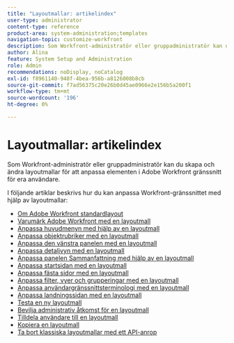 ```yaml
---
title: "Layoutmallar: artikelindex"
user-type: administrator
content-type: reference
product-area: system-administration;templates
navigation-topic: customize-workfront
description: Som Workfront-administratör eller gruppadministratör kan du skapa och ändra layoutmallar för att anpassa elementen i Workfront-gränssnittet.
author: Alina
feature: System Setup and Administration
role: Admin
recommendations: noDisplay, noCatalog
exl-id: f8961140-948f-4bea-956b-a8126008b8cb
source-git-commit: f7ad56375c20e26b0d45ae0966e2e156b5a200f1
workflow-type: tm+mt
source-wordcount: '196'
ht-degree: 0%

---
```


# Layoutmallar: artikelindex

<!-- Audited: 2/2024 -->

Som Workfront-administratör eller gruppadministratör kan du skapa och ändra layoutmallar för att anpassa elementen i Adobe
Workfront gränssnitt för era användare.

I följande artiklar beskrivs hur du kan anpassa Workfront-gränssnittet med hjälp av layoutmallar:

* [Om Adobe Workfront standardlayout](/help/quicksilver/administration-and-setup/customize-workfront/use-layout-templates/about-the-default-wf-layout.md)
* [Varumärk Adobe Workfront med en layoutmall](/help/quicksilver/administration-and-setup/customize-workfront/use-layout-templates/brand-wf-using-a-layout-template.md)
* [Anpassa huvudmenyn med hjälp av en layoutmall](/help/quicksilver/administration-and-setup/customize-workfront/use-layout-templates/customize-main-menu.md)
* [Anpassa objektrubriker med en layoutmall](../../customize-workfront/use-layout-templates/customize-object-headers.md)
* [Anpassa den vänstra panelen med en layoutmall](/help/quicksilver/administration-and-setup/customize-workfront/use-layout-templates/customize-left-panel.md)
* [Anpassa detaljvyn med en layoutmall](/help/quicksilver/administration-and-setup/customize-workfront/use-layout-templates/customize-details-view-layout-template.md)
* [Anpassa panelen Sammanfattning med hjälp av en layoutmall](/help/quicksilver/administration-and-setup/customize-workfront/use-layout-templates/customize-home-summary-layout-template.md)
* [Anpassa startsidan med en layoutmall](/help/quicksilver/administration-and-setup/customize-workfront/use-layout-templates/customize-new-home-layout-template.md)
* [Anpassa fästa sidor med en layoutmall](/help/quicksilver/administration-and-setup/customize-workfront/use-layout-templates/customize-pinned-pages.md)
* [Anpassa filter, vyer och grupperingar med en layoutmall](/help/quicksilver/administration-and-setup/customize-workfront/use-layout-templates/customize-fvg-list-controls-layout-template.md)
* [Anpassa användargränssnittsterminologi med en layoutmall](/help/quicksilver/administration-and-setup/customize-workfront/use-layout-templates/customize-terminology.md)
* [Anpassa landningssidan med en layoutmall](/help/quicksilver/administration-and-setup/customize-workfront/use-layout-templates/customize-landing-page.md)
* [Testa en ny layoutmall](/help/quicksilver/administration-and-setup/customize-workfront/use-layout-templates/test-a-layout-template.md)
* [Bevilja administrativ åtkomst för en layoutmall](/help/quicksilver/administration-and-setup/customize-workfront/use-layout-templates/grant-admin-access-layout-template.md)
* [Tilldela användare till en layoutmall](/help/quicksilver/administration-and-setup/customize-workfront/use-layout-templates/assign-users-to-layout-template.md)
* [Kopiera en layoutmall](/help/quicksilver/administration-and-setup/customize-workfront/use-layout-templates/copy-a-layout-template.md)
* [Ta bort klassiska layoutmallar med ett API-anrop](/help/quicksilver/administration-and-setup/customize-workfront/use-layout-templates/delete-classic-layout-templates.md)
